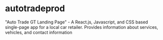 # autotradeprod
"Auto Trade GT Landing Page" - A React.js, Javascript, and CSS based single-page app for a local car retailer. Provides information about services, vehicles, and contact information
